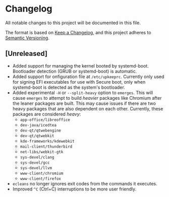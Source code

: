 # Changelog

All notable changes to this project will be documented in this file.

The format is based on [Keep a Changelog](https://keepachangelog.com/en/1.0.0/),
and this project adheres to
[Semantic Versioning](https://semver.org/spec/v2.0.0.html).

## [Unreleased]

* Added support for managing the kernel booted by systemd-boot. Bootloader
  detection (GRUB or systemd-boot) is automatic.
* Added support for onfiguration file at `/etc/upkeeprc`. Currently only used
  for signing EFI executables for use with Secure boot, only when systemd-boot
  is detected as the system's bootloader.
* Added experimental `-H` or `--split-heavy` option to `emerges`. This will
  cause `emerges` to attempt to build *heavier* packages like Chromium
  after the leaner packages are built. This may cause issues if there are two
  heavy packages that are also dependent on each other. Currently, these
  packages are considered *heavy*:
  * `app-office/libreoffice`
  * `dev-java/icedtea`
  * `dev-qt/qtwebengine`
  * `dev-qt/qtwebkit`
  * `kde-frameworks/kdewebkit`
  * `mail-client/thunderbird`
  * `net-libs/webkit-gtk`
  * `sys-devel/clang`
  * `sys-devel/gcc`
  * `sys-devel/llvm`
  * `www-client/chromium`
  * `www-client/firefox`
* `ecleans` no longer ignores exit codes from the commands it executes.
* Improved `^C` (Ctrl+C) interruptions to be more user friendly.
